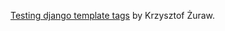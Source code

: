<!-- 
.. title: How to test django template tags
.. slug: how-to-test-django-template-tags
.. date: 2017-05-09 12:34:48 UTC-05:00
.. tags: django, template, testing
.. category: 
.. link: 
.. description: 
.. type: micro
-->

[Testing django template tags](https://krzysztofzuraw.com/blog/2017/how-to-test-django-template-tags.html) by Krzysztof Żuraw.
